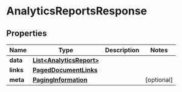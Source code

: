 

# AnalyticsReportsResponse


## Properties

| Name | Type | Description | Notes |
|------------ | ------------- | ------------- | -------------|
|**data** | [**List&lt;AnalyticsReport&gt;**](AnalyticsReport.md) |  |  |
|**links** | [**PagedDocumentLinks**](PagedDocumentLinks.md) |  |  |
|**meta** | [**PagingInformation**](PagingInformation.md) |  |  [optional] |



